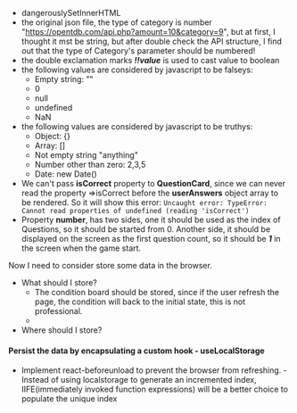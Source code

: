 - dangerouslySetInnerHTML
- the original json file, the type of category is number "https://opentdb.com/api.php?amount=10&category=9", but at
  first, I thought it mst be string, but after double check the API structure, I find out that the type of Category's
  parameter should be numbered!
- the double exclamation marks ***!!value***  is used to cast value to boolean
- the following values are considered by javascript to be falseys:
    - Empty string: ""
    - 0
    - null
    - undefined
    - NaN
- the following values are considered by javascript to be truthys:
    - Object: {}
    - Array: []
    - Not empty string "anything"
    - Number other than zero: 2,3,5
    - Date: new Date()
- We can't pass **isCorrect** property to **QuestionCard**, since we can never read the property =>isCorrect before
  the **userAnswers** object array to be rendered. So it will show this
  error: ```Uncaught error: TypeError: Cannot read properties of undefined (reading 'isCorrect')```
- Property **number**, has two sides, one it should be used as the index of Questions, so it should be started from 0.
  Another side, it should be displayed on the screen as the first question count, so it should be ***1*** in the screen
  when the game start.

Now I need to consider store some data in the browser.

- What should I store?
    - The condition board should be stored, since if the user refresh the page, the condition will back to the initial
      state, this is not professional.
    -
- Where should I store?

#### Persist the data by encapsulating a custom hook - **useLocalStorage**

- Implement react-beforeunload to prevent the browser from refreshing.
-Instead of using localstorage to generate an incremented index, IIFE(immediately invoked function expressions) will be a better choice to populate the unique index

    
